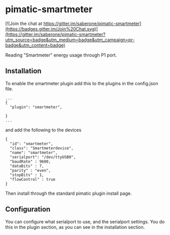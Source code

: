 pimatic-smartmeter
===============

[![Join the chat at https://gitter.im/saberone/pimatic-smartmeter](https://badges.gitter.im/Join%20Chat.svg)](https://gitter.im/saberone/pimatic-smartmeter?utm_source=badge&utm_medium=badge&utm_campaign=pr-badge&utm_content=badge)

Reading "Smartmeter" energy usage through P1 port.

Installation
------------
To enable the smartmeter plugin add this to the plugins in the config.json file.

```
...
{
  "plugin": "smartmeter",
  
}
...
```

and add the following to the devices

```
{
  "id": "smartmeter",
  "class": "Smartmeterdevice",
  "name": "smartmeter",
  "serialport": "/dev/ttyUSB0",
  "baudRate" : 9600,
  "dataBits" : 7,
  "parity" : "even",
  "stopBits" : 1,
  "flowControl" : true
}
```

Then install through the standard pimatic plugin install page.


Configuration
-------------
You can configure what serialport to use, and the serialport settings. You do this in the plugin section, as you can see in the installation section.

